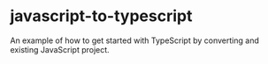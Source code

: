 # javascript-to-typescript
An example of how to get started with TypeScript by converting and existing JavaScript project.
